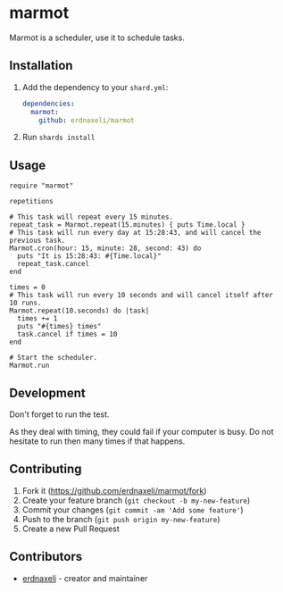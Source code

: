 # marmot

Marmot is a scheduler, use it to schedule tasks.

## Installation

1. Add the dependency to your `shard.yml`:

   ```yaml
   dependencies:
     marmot:
       github: erdnaxeli/marmot
   ```

2. Run `shards install`

## Usage

```crystal
require "marmot"

repetitions

# This task will repeat every 15 minutes.
repeat_task = Marmot.repeat(15.minutes) { puts Time.local }
# This task will run every day at 15:28:43, and will cancel the previous task.
Marmot.cron(hour: 15, minute: 28, second: 43) do
  puts "It is 15:28:43: #{Time.local}"
  repeat_task.cancel
end

times = 0
# This task will run every 10 seconds and will cancel itself after 10 runs.
Marmot.repeat(10.seconds) do |task|
  times += 1
  puts "#{times} times"
  task.cancel if times = 10
end

# Start the scheduler.
Marmot.run
```

## Development

Don't forget to run the test.

As they deal with timing, they could fail if your computer is busy.
Do not hesitate to run then many times if that happens.

## Contributing

1. Fork it (<https://github.com/erdnaxeli/marmot/fork>)
2. Create your feature branch (`git checkout -b my-new-feature`)
3. Commit your changes (`git commit -am 'Add some feature'`)
4. Push to the branch (`git push origin my-new-feature`)
5. Create a new Pull Request

## Contributors

- [erdnaxeli](https://github.com/erdnaxeli) - creator and maintainer
